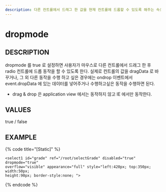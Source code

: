 ```yaml
---
description: 다른 컨트롤에서 드래그 한 값을 현재 컨트롤에 드롭할 수 있도록 해주는 속성이다
---
```


# dropmode

## DESCRIPTION

dropmode 를 true 로 설정하면 사용자가 마우스로 다른 컨트롤에서 드래그 한 후 radio 컨트롤에 드롭 동작을 할 수 있도록 한다. 실제로 컨트롤의 값을 dragData 로 바꾸거나, 그 외 다른 동작을 수행 하고 싶은 경우에는 ondrop 이벤트에서 event.dropData 에 있는 데이터를 넣어주거나 수행하고싶은 동작을 수행하면 된다.

* drag & drop 은 application view 에서는 동작하지 않고 IE 에서만 동작한다.  

## VALUES

true / false

## EXAMPLE

{% code title="\[Static\]" %}
```markup
<select1 id="grade" ref="/root/selectGrade" disabled="true" dropmode="true" 
overflow="visible" appearance="full" style="left:420px; top:350px; width:50px; 
height:90px; border-style:none; ">
```
{% endcode %}

